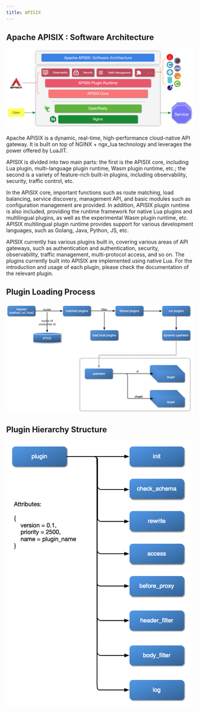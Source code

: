 ```yaml
---
title: APISIX
---
```


<!--
#
# Licensed to the Apache Software Foundation (ASF) under one or more
# contributor license agreements.  See the NOTICE file distributed with
# this work for additional information regarding copyright ownership.
# The ASF licenses this file to You under the Apache License, Version 2.0
# (the "License"); you may not use this file except in compliance with
# the License.  You may obtain a copy of the License at
#
#     http://www.apache.org/licenses/LICENSE-2.0
#
# Unless required by applicable law or agreed to in writing, software
# distributed under the License is distributed on an "AS IS" BASIS,
# WITHOUT WARRANTIES OR CONDITIONS OF ANY KIND, either express or implied.
# See the License for the specific language governing permissions and
# limitations under the License.
#
-->

## Apache APISIX : Software Architecture

![flow-software-architecture](../../../assets/images/flow-software-architecture.png)

Apache APISIX is a dynamic, real-time, high-performance cloud-native API gateway. It is built on top of NGINX + ngx_lua technology and leverages the power offered by LuaJIT.

APISIX is divided into two main parts: the first is the APISIX core, including Lua plugin, multi-language plugin runtime, Wasm plugin runtime, etc.; the second is a variety of feature-rich built-in plugins, including observability, security, traffic control, etc.

In the APISIX core, important functions such as route matching, load balancing, service discovery, management API, and basic modules such as configuration management are provided. In addition, APISIX plugin runtime is also included, providing the runtime framework for native Lua plugins and multilingual plugins, as well as the experimental Wasm plugin runtime, etc. APISIX multilingual plugin runtime provides support for various development languages, such as Golang, Java, Python, JS, etc.

APISIX currently has various plugins built in, covering various areas of API gateways, such as authentication and authentication, security, observability, traffic management, multi-protocol access, and so on. The plugins currently built into APISIX are implemented using native Lua. For the introduction and usage of each plugin, please check the documentation of the relevant plugin.

## Plugin Loading Process

![flow-load-plugin](../../../assets/images/flow-load-plugin.png)

## Plugin Hierarchy Structure

![flow-plugin-internal](../../../assets/images/flow-plugin-internal.png)
